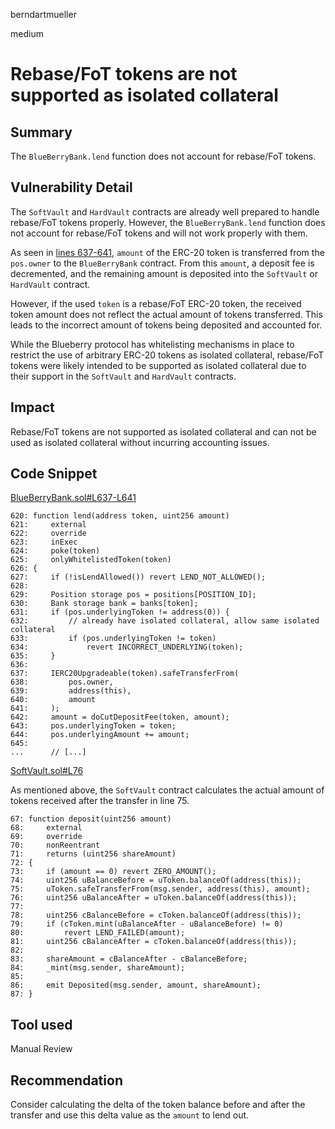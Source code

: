 berndartmueller

medium

# Rebase/FoT tokens are not supported as isolated collateral

## Summary

The `BlueBerryBank.lend` function does not account for rebase/FoT tokens.

## Vulnerability Detail

The `SoftVault` and `HardVault` contracts are already well prepared to handle rebase/FoT tokens properly. However, the `BlueBerryBank.lend` function does not account for rebase/FoT tokens and will not work properly with them.

As seen in [lines 637-641](https://github.com/sherlock-audit/2023-02-blueberry/blob/main/contracts/BlueBerryBank.sol#L637-L641), `amount` of the ERC-20 token is transferred from the `pos.owner` to the `BlueBerryBank` contract. From this `amount`, a deposit fee is decremented, and the remaining amount is deposited into the `SoftVault` or `HardVault` contract.

However, if the used `token` is a rebase/FoT ERC-20 token, the received token amount does not reflect the actual amount of tokens transferred. This leads to the incorrect amount of tokens being deposited and accounted for.

While the Blueberry protocol has whitelisting mechanisms in place to restrict the use of arbitrary ERC-20 tokens as isolated collateral, rebase/FoT tokens were likely intended to be supported as isolated collateral due to their support in the `SoftVault` and `HardVault` contracts.

## Impact

Rebase/FoT tokens are not supported as isolated collateral and can not be used as isolated collateral without incurring accounting issues.

## Code Snippet

[BlueBerryBank.sol#L637-L641](https://github.com/sherlock-audit/2023-02-blueberry/blob/main/contracts/BlueBerryBank.sol#L637-L641)

```solidity
620: function lend(address token, uint256 amount)
621:     external
622:     override
623:     inExec
624:     poke(token)
625:     onlyWhitelistedToken(token)
626: {
627:     if (!isLendAllowed()) revert LEND_NOT_ALLOWED();
628:
629:     Position storage pos = positions[POSITION_ID];
630:     Bank storage bank = banks[token];
631:     if (pos.underlyingToken != address(0)) {
632:         // already have isolated collateral, allow same isolated collateral
633:         if (pos.underlyingToken != token)
634:             revert INCORRECT_UNDERLYING(token);
635:     }
636:
637:     IERC20Upgradeable(token).safeTransferFrom(
638:         pos.owner,
639:         address(this),
640:         amount
641:     );
642:     amount = doCutDepositFee(token, amount);
643:     pos.underlyingToken = token;
644:     pos.underlyingAmount += amount;
645:
...      // [...]
```

[SoftVault.sol#L76](https://github.com/sherlock-audit/2023-02-blueberry/blob/main/contracts/vault/SoftVault.sol#L76)

As mentioned above, the `SoftVault` contract calculates the actual amount of tokens received after the transfer in line 75.

```solidity
67: function deposit(uint256 amount)
68:     external
69:     override
70:     nonReentrant
71:     returns (uint256 shareAmount)
72: {
73:     if (amount == 0) revert ZERO_AMOUNT();
74:     uint256 uBalanceBefore = uToken.balanceOf(address(this));
75:     uToken.safeTransferFrom(msg.sender, address(this), amount);
76:     uint256 uBalanceAfter = uToken.balanceOf(address(this));
77:
78:     uint256 cBalanceBefore = cToken.balanceOf(address(this));
79:     if (cToken.mint(uBalanceAfter - uBalanceBefore) != 0)
80:         revert LEND_FAILED(amount);
81:     uint256 cBalanceAfter = cToken.balanceOf(address(this));
82:
83:     shareAmount = cBalanceAfter - cBalanceBefore;
84:     _mint(msg.sender, shareAmount);
85:
86:     emit Deposited(msg.sender, amount, shareAmount);
87: }
```

## Tool used

Manual Review

## Recommendation

Consider calculating the delta of the token balance before and after the transfer and use this delta value as the `amount` to lend out.
